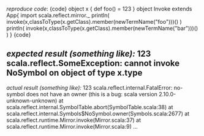 *reproduce code*:
{code}
object x { def foo() = 123 }
object Invoke extends App{
  import scala.reflect.mirror._
  println( invoke(x,classToType(x.getClass).member(newTermName("foo")))() )
  println( invoke(x,classToType(x.getClass).member(newTermName("bar")))() )
}
{code}

*expected result (something like):*
123
scala.reflect.SomeException: cannot invoke NoSymbol on object of type x.type
---

*actual result (something like):*
123
scala.reflect.internal.FatalError: no-symbol does not have an owner (this is a bug: scala version 2.10.0-unknown-unknown)
        at scala.reflect.internal.SymbolTable.abort(SymbolTable.scala:38)
        at scala.reflect.internal.Symbols$NoSymbol.owner(Symbols.scala:2677)
        at scala.reflect.runtime.Mirror.invoke(Mirror.scala:37)
        at scala.reflect.runtime.Mirror.invoke(Mirror.scala:9)
        ...
